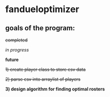 # fandueloptimizer

## goals of the program:


~~completed~~

_in progress_

**future**

~~1) create player class to store csv data~~

~~2) parse csv into arraylist of players~~

__3) design algorithm for finding optimal rosters__
